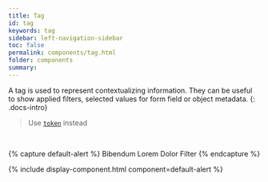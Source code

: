 ```yaml
---
title: Tag
id: tag
keywords: tag
sidebar: left-navigation-sidebar
toc: false
permalink: components/tag.html
folder: components
summary:
---
```


A tag is used to represent contextualizing information. They can be useful to show applied filters, selected values for form field or object metadata.
{: .docs-intro}

> Use [`token`](token.html) instead

<br>

{% capture default-alert %}
<span class="fd-tag" role="button">Bibendum</span>
<span class="fd-tag" role="button">Lorem</span>
<span class="fd-tag" role="button">Dolor</span>
<span class="fd-tag" role="button">Filter</span>
{% endcapture %}

{% include display-component.html component=default-alert %}

